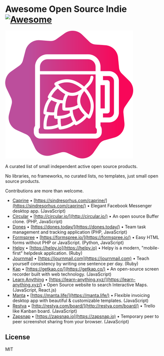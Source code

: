 # Awesome Open Source Indie [![Awesome](https://cdn.rawgit.com/sindresorhus/awesome/d7305f38d29fed78fa85652e3a63e154dd8e8829/media/badge.svg)](https://github.com/sindresorhus/awesome)

![/awesome-open-source-indie.svg](/awesome-open-source-indie.svg)

A curated list of small independent active open source products.

No libraries, no frameworks, no curated lists, no templates, just small open source products.

Contributions are more than welcome.

* [Caprine](https://github.com/sindresorhus/caprine) • [https://sindresorhus.com/caprine/](https://sindresorhus.com/caprine/) • Elegant Facebook Messenger desktop app. (JavaScript)
* [Circular](https://github.com/julien-c/Circular) • [http://circular.io/](http://circular.io/) • An open source Buffer clone. (PHP, JavaScript)
* [Dones](https://github.com/aduth/dones) • [https://dones.today/](https://dones.today/) • Team task management and tracking application (PHP, JavaScript)
* [Formspree](https://github.com/formspree/formspree) • [https://formspree.io/](https://formspree.io/) • Easy HTML forms without PHP or JavaScript. (Python, JavaScript)
* [Helpy](https://github.com/helpyio/helpy) • [https://helpy.io](https://helpy.io) • Helpy is a modern, "mobile-first" helpdesk application. (Ruby)
* [Journmail](https://github.com/shime/journmail) • [https://journmail.com](https://journmail.com) • Teach yourself consistency by writing one sentence per day. (Ruby)
* [Kap](https://github.com/wulkano/kap) • [https://getkap.co/](https://getkap.co/) • An open-source screen recorder built with web technology. (JavaScript)
* [Learn Anything](https://github.com/learn-anything/learn-anything) • [https://learn-anything.xyz/](https://learn-anything.xyz/) • Open Source website to search Interactive Maps. (JavaScript, React.js)
* [Manta](https://github.com/hql287/Manta) • [https://manta.life/](https://manta.life/) • Flexible invoicing desktop app with beautiful & customizable templates. (JavaScript)
* [Restya](https://github.com/RestyaPlatform/board/) • [http://restya.com/board/](http://restya.com/board/) • Trello like Kanban board. (JavaScript)
* [Zapsnap](https://github.com/twobucks/zapsnap) • [https://zapsnap.io](https://zapsnap.io) • Temporary peer to peer screenshot sharing from your browser. (JavaScript)


## License

MIT
